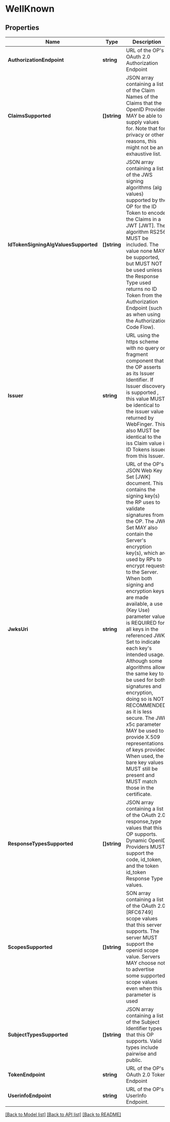 # WellKnown

## Properties
Name | Type | Description | Notes
------------ | ------------- | ------------- | -------------
**AuthorizationEndpoint** | **string** | URL of the OP&#39;s OAuth 2.0 Authorization Endpoint | [default to null]
**ClaimsSupported** | **[]string** | JSON array containing a list of the Claim Names of the Claims that the OpenID Provider MAY be able to supply values for. Note that for privacy or other reasons, this might not be an exhaustive list. | [optional] [default to null]
**IdTokenSigningAlgValuesSupported** | **[]string** | JSON array containing a list of the JWS signing algorithms (alg values) supported by the OP for the ID Token to encode the Claims in a JWT [JWT]. The algorithm RS256 MUST be included. The value none MAY be supported, but MUST NOT be used unless the Response Type used returns no ID Token from the Authorization Endpoint (such as when using the Authorization Code Flow). | [default to null]
**Issuer** | **string** | URL using the https scheme with no query or fragment component that the OP asserts as its Issuer Identifier. If Issuer discovery is supported , this value MUST be identical to the issuer value returned by WebFinger. This also MUST be identical to the iss Claim value in ID Tokens issued from this Issuer. | [default to null]
**JwksUri** | **string** | URL of the OP&#39;s JSON Web Key Set [JWK] document. This contains the signing key(s) the RP uses to validate signatures from the OP. The JWK Set MAY also contain the Server&#39;s encryption key(s), which are used by RPs to encrypt requests to the Server. When both signing and encryption keys are made available, a use (Key Use) parameter value is REQUIRED for all keys in the referenced JWK Set to indicate each key&#39;s intended usage. Although some algorithms allow the same key to be used for both signatures and encryption, doing so is NOT RECOMMENDED, as it is less secure. The JWK x5c parameter MAY be used to provide X.509 representations of keys provided. When used, the bare key values MUST still be present and MUST match those in the certificate. | [default to null]
**ResponseTypesSupported** | **[]string** | JSON array containing a list of the OAuth 2.0 response_type values that this OP supports. Dynamic OpenID Providers MUST support the code, id_token, and the token id_token Response Type values. | [default to null]
**ScopesSupported** | **[]string** | SON array containing a list of the OAuth 2.0 [RFC6749] scope values that this server supports. The server MUST support the openid scope value. Servers MAY choose not to advertise some supported scope values even when this parameter is used | [optional] [default to null]
**SubjectTypesSupported** | **[]string** | JSON array containing a list of the Subject Identifier types that this OP supports. Valid types include pairwise and public. | [default to null]
**TokenEndpoint** | **string** | URL of the OP&#39;s OAuth 2.0 Token Endpoint | [default to null]
**UserinfoEndpoint** | **string** | URL of the OP&#39;s UserInfo Endpoint. | [optional] [default to null]

[[Back to Model list]](../README.md#documentation-for-models) [[Back to API list]](../README.md#documentation-for-api-endpoints) [[Back to README]](../README.md)


